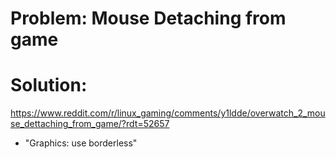 # Problem: Mouse Detaching from game

# Solution:
https://www.reddit.com/r/linux_gaming/comments/y1ldde/overwatch_2_mouse_dettaching_from_game/?rdt=52657
- "Graphics: use borderless"
